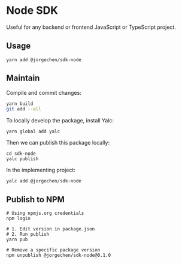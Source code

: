 # Node SDK

Useful for any backend or frontend JavaScript or TypeScript project.

## Usage

```shell script
yarn add @jorgechen/sdk-node
```


## Maintain

Compile and commit changes:

```sh
yarn build
git add --all  
```

To locally develop the package, install Yalc:

```shell script
yarn global add yalc
```

Then we can publish this package locally: 

```shell script
cd sdk-node
yalc publish
```

In the implementing project:
```shell script
yalc add @jorgechen/sdk-node
```


## Publish to NPM

```shell script
# Using npmjs.org credentials
npm login

# 1. Edit version in package.json
# 2. Run publish
yarn pub

# Remove a specific package version
npm unpublish @jorgechen/sdk-node@0.1.0
```
